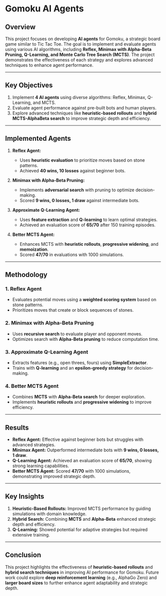 # **Gomoku AI Agents**

## **Overview**

This project focuses on developing **AI agents** for Gomoku, a strategic board game similar to Tic Tac Toe. The goal is to implement and evaluate agents using various AI algorithms, including **Reflex, Minimax with Alpha-Beta Pruning, Q-Learning, and Monte Carlo Tree Search (MCTS)**. The project demonstrates the effectiveness of each strategy and explores advanced techniques to enhance agent performance.

---

## **Key Objectives**

1. Implement **4 AI agents** using diverse algorithms: Reflex, Minimax, Q-Learning, and MCTS.
2. Evaluate agent performance against pre-built bots and human players.
3. Explore advanced techniques like **heuristic-based rollouts** and **hybrid MCTS-AlphaBeta search** to improve strategic depth and efficiency.

---

## **Implemented Agents**

1. **Reflex Agent:**

   - Uses **heuristic evaluation** to prioritize moves based on stone patterns.
   - Achieved **40 wins, 10 losses** against beginner bots.

2. **Minimax with Alpha-Beta Pruning:**

   - Implements **adversarial search** with pruning to optimize decision-making.
   - Scored **9 wins, 0 losses, 1 draw** against intermediate bots.

3. **Approximate Q-Learning Agent:**

   - Uses **feature extraction** and **Q-learning** to learn optimal strategies.
   - Achieved an evaluation score of **65/70** after 150 training episodes.

4. **Better MCTS Agent:**
   - Enhances MCTS with **heuristic rollouts**, **progressive widening**, and **memoization**.
   - Scored **47/70** in evaluations with 1000 simulations.

---

## **Methodology**

### **1. Reflex Agent**

- Evaluates potential moves using a **weighted scoring system** based on stone patterns.
- Prioritizes moves that create or block sequences of stones.

### **2. Minimax with Alpha-Beta Pruning**

- Uses **recursive search** to evaluate player and opponent moves.
- Optimizes search with **Alpha-Beta pruning** to reduce computation time.

### **3. Approximate Q-Learning Agent**

- Extracts features (e.g., open threes, fours) using **SimpleExtractor**.
- Trains with **Q-learning** and an **epsilon-greedy strategy** for decision-making.

### **4. Better MCTS Agent**

- Combines **MCTS** with **Alpha-Beta search** for deeper exploration.
- Implements **heuristic rollouts** and **progressive widening** to improve efficiency.

---

## **Results**

- **Reflex Agent:** Effective against beginner bots but struggles with advanced strategies.
- **Minimax Agent:** Outperformed intermediate bots with **9 wins, 0 losses, 1 draw**.
- **Q-Learning Agent:** Achieved an evaluation score of **65/70**, showing strong learning capabilities.
- **Better MCTS Agent:** Scored **47/70** with 1000 simulations, demonstrating improved strategic depth.

---

## **Key Insights**

1. **Heuristic-Based Rollouts:** Improved MCTS performance by guiding simulations with domain knowledge.
2. **Hybrid Search:** Combining **MCTS** and **Alpha-Beta** enhanced strategic depth and efficiency.
3. **Q-Learning:** Showed potential for adaptive strategies but required extensive training.

---

## **Conclusion**

This project highlights the effectiveness of **heuristic-based rollouts** and **hybrid search techniques** in improving AI performance for Gomoku. Future work could explore **deep reinforcement learning** (e.g., AlphaGo Zero) and **larger board sizes** to further enhance agent adaptability and strategic depth.
